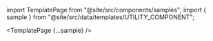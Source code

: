 import TemplatePage from "@site/src/components/samples";
import { sample } from "@site/src/data/templates/UTILITY_COMPONENT";

<TemplatePage {...sample} />
